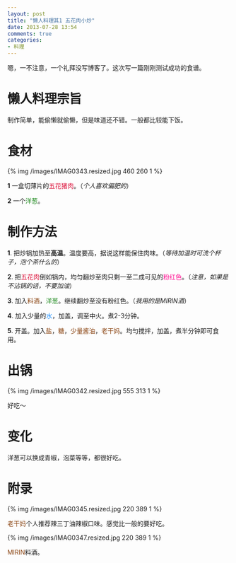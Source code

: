 ```yaml
---
layout: post
title: "懒人料理其1 五花肉小炒"
date: 2013-07-28 13:54
comments: true
categories: 
- 料理
---
```

嗯，一不注意，一个礼拜没写博客了。这次写一篇刚刚测试成功的食谱。
<!--more-->
# 懒人料理宗旨

制作简单，能偷懒就偷懒，但是味道还不错。一般都比较能下饭。

# 食材

{% img /images/IMAG0343.resized.jpg 460 260 1 %}

**1** 一盒切薄片的<font color="Crimson">五花猪肉</font>。（*个人喜欢偏肥的*）

**2** 一个<font color="ForestGreen">洋葱</font>。

# 制作方法

**1**. 把炒锅加热至**高温**。温度要高，据说这样能保住肉味。（*等待加温时可洗个杯子，泡个茶什么的*）

**2**. 把<font color="Crimson">五花肉</font>倒如锅内，均匀翻炒至肉只剩一至二成可见的<font color="DeepPink">粉红色</font>。（*注意，如果是不沾锅的话，不要加油*）

**3**. 加入<font color="SaddleBrown">料酒</font>，<font color="ForestGreen">洋葱</font>。继续翻炒至没有粉红色。（*我用的是MIRIN酒*）

**4**. 加入少量的<font color="DodgerBlue">水</font>，加盖，调至中火。煮2-3分钟。

**5**. 开盖。加入<font color="SaddleBrown">盐</font>，<font color="SaddleBrown">糖</font>，<font color="SaddleBrown">少量酱油</font>，<font color="SaddleBrown">老干妈</font>。均匀搅拌，加盖，煮半分钟即可食用。

# 出锅

{% img /images/IMAG0342.resized.jpg 555 313 1 %}

好吃～

# 变化

洋葱可以换成青椒，泡菜等等，都很好吃。

# 附录

{% img /images/IMAG0345.resized.jpg 220 389 1 %}

<font color="SaddleBrown">老干妈</font>个人推荐辣三丁油辣椒口味。感觉比一般的要好吃。

{% img /images/IMAG0347.resized.jpg 220 389 1 %}

<font color="SaddleBrown">MIRIN</font>料酒。

<!--肉-->
<font color="Crimson"></font>
<!--蔬菜-->
<font color="ForestGreen"></font>
<!--生肉-->
<font color="DeepPink"></font>
<!--水-->
<font color="DodgerBlue"></font>
<!--调料-->
<font color="SaddleBrown"></font>
